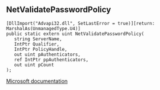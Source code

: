 ## NetValidatePasswordPolicy

```
[DllImport("Advapi32.dll", SetLastError = true)][return: MarshalAs(UnmanagedType.U4)]
public static extern uint NetValidatePasswordPolicy(
   string ServerName,
   IntPtr Qualifier,
   IntPtr PolicyHandle,
   out uint pAuthenticators,
   ref IntPtr ppAuthenticators,
   out uint pCount
);
```

[Microsoft documentation](https://docs.microsoft.com/en-us/windows/win32/api/lsalookup/nf-lsalookup-netvalidatepasswordpolicy)

